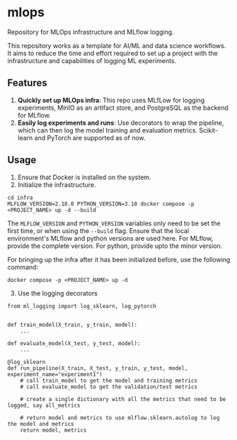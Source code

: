 # mlops
Repository for MLOps infrastructure and MLflow logging.  

This repository works as a template for AI/ML and data science workflows. It aims to reduce the time and effort required to set up a project with the infrastructure and capabilities of logging ML experiments. 

## Features  
1. **Quickly set up MLOps infra**: This repo uses MLfLow for logging experiments, MinIO as an artifact store, and PostgreSQL as the backend for MLflow.  
2. **Easily log experiments and runs**: Use decorators to wrap the pipeline, which can then log the model training and evaluation metrics. Scikit-learn and PyTorch are supported as of now. 


## Usage  
1. Ensure that Docker is installed on the system.  
2. Initialize the infrastructure.
```
cd infra
MLFLOW_VERSION=2.18.0 PYTHON_VERSION=3.10 docker compose -p <PROJECT_NAME> up -d --build
```  
The `MLFLOW_VERSION` and `PYTHON_VERSION` variables only need to be set the first time, or when using the `--build` flag. Ensure that the local environment's MLflow and python versions are used here. For MLflow, provide the complete version. For python, provide upto the minor version. 

For bringing up the infra after it has been initialized before, use the following command: 
```
docker compose -p <PROJECT_NAME> up -d
```
3. Use the logging decorators
```
from ml_logging import log_sklearn, log_pytorch


def train_model(X_train, y_train, model):
    ...

def evaluate_model(X_test, y_test, model):
    ...

@log_sklearn
def run_pipeline(X_train, X_test, y_train, y_test, model, experiment_name="experiment1")
    # call train_model to get the model and training metrics
    # call evaluate_model to get the validation/test metrics

    # create a single dictionary with all the metrics that need to be logged, say all_metrics

    # return model and metrics to use mlflow.sklearn.autolog to log the model and metrics
    return model, metrics
```
